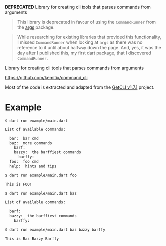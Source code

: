 **DEPRECATED** Library for creating cli tools that parses commands from arguments

> This library is deprecated in favour of using the `CommandRunner` from the [args](https://pub.dev/packages/args) package.

> While researching for existing libraries that provided this functionality, I missed `CommandRunner` when looking
at `args` as there was no reference to it until about halfway down the page. And, yes, it was the day after I published this, my first dart package, that I discovered `CommandRunner`.

Library for creating cli tools that parses commands from arguments

https://github.com/kemitix/command_cli

Most of the code is extracted and adapted from the [GetCLI v1.7.1](https://pub.dev/packages/get_cli) project.

# Example

```bash
$ dart run example/main.dart

List of available commands:

  bar:  bar cmd
  baz:  more commands
    barf:
    bazzy:  the barffiest commands
      barffy:
  foo:  foo cmd
  help:  hints and tips
```

```bash
$ dart run example/main.dart foo

This is FOO!
```

```bash
$ dart run example/main.dart baz

List of available commands:

  barf:
  bazzy:  the barffiest commands
    barffy:

```

```bash
$ dart run example/main.dart baz bazzy barffy

This is Baz Bazzy Barffy
```
